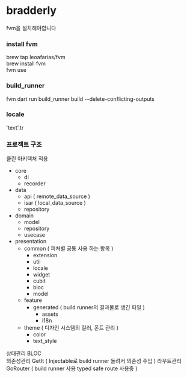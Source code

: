 # bradderly

fvm을 설치해야합니다

### install fvm

brew tap leoafarias/fvm  
brew install fvm  
fvm use

### build_runner

fvm dart run build_runner build --delete-conflicting-outputs

### locale

'text'.tr

### 프로젝트 구조

클린 아키텍처 적용

- core
  - di
  - recorder
- data
  - api ( remote_data_source )
  - isar ( local_data_source )
  - repository
- domain
  - model
  - repository
  - usecase
- presentation
  - common ( 피쳐별 공통 사용 하는 항목 )
    - extension
    - util
    - locale
    - widget
    - cubit
    - bloc
    - model
  - feature
    - generated ( build runner의 결과물로 생긴 파일 )
      - assets
      - i18n
  - theme ( 디자인 시스템의 컬러, 폰트 관리 )
    - color
    - text_style

상태관리 BLOC  
의존성관리 GetIt ( Injectable로 build runner 돌려서 의존성 주입 )
라우트관리 GoRouter ( build runner 사용 typed safe route 사용중 )
